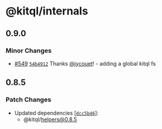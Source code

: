 # @kitql/internals

## 0.9.0

### Minor Changes

- [#549](https://github.com/jycouet/kitql/pull/549)
  [`54b4912`](https://github.com/jycouet/kitql/commit/54b491295df780ed30f5a039e4c78c95660fc87b)
  Thanks [@jycouet](https://github.com/jycouet)! - adding a global kitql fs

## 0.8.5

### Patch Changes

- Updated dependencies
  [[`dcc5b46`](https://github.com/jycouet/kitql/commit/dcc5b46c6142636258d56036193d29183d66bce9)]:
  - @kitql/helpers@0.8.5
